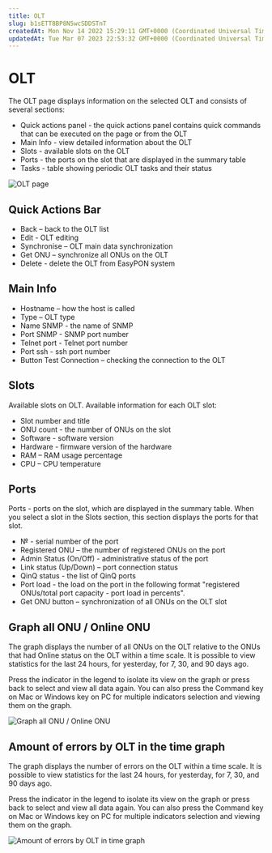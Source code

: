 ```yaml
---
title: OLT
slug: b1sETT8BP8N5wcSDDSTnT
createdAt: Mon Nov 14 2022 15:29:11 GMT+0000 (Coordinated Universal Time)
updatedAt: Tue Mar 07 2023 22:53:32 GMT+0000 (Coordinated Universal Time)
---
```


# OLT

The OLT page displays information on the selected OLT and consists of several sections:

* Quick actions panel - the quick actions panel contains quick commands that can be executed on the page or from the OLT
* Main Info - view detailed information about the OLT
* Slots - available slots on the OLT
* Ports - the ports on the slot that are displayed in the summary table
* Tasks - table showing periodic OLT tasks and their status

![OLT page](../.gitbook/assets/UVSiAKo32h60hogplfM0X\_image.png)

## Quick Actions Bar

* Back – back to the OLT list
* Edit - OLT editing
* Synchronise – OLT main data synchronization
* Get ONU – synchronize all ONUs on the OLT
* Delete - delete the OLT from EasyPON system

## Main Info

* Hostname – how the host is called
* Type – OLT type
* Name SNMP - the name of SNMP
* Port SNMP - SNMP port number
* Telnet port - Telnet port number
* Port ssh - ssh port number
* Button Test Connection – checking the connection to the OLT

## Slots

Available slots on OLT. Available information for each OLT slot:

* Slot number and title
* ONU count - the number of ONUs on the slot
* Software - software version
* Hardware - firmware version of the hardware
* RAM – RAM usage percentage
* CPU – CPU temperature

## Ports

Ports - ports on the slot, which are displayed in the summary table. When you select a slot in the Slots section, this section displays the ports for that slot.

* № - serial number of the port
* Registered ONU – the number of registered ONUs on the port
* Admin Status (On/Off) - administrative status of the port
* Link status (Up/Down) – port connection status
* QinQ status - the list of QinQ ports
* Port load - the load on the port in the following format "registered ONUs/total port capacity - port load in percents".
* Get ONU button – synchronization of all ONUs on the OLT slot

## Graph all ONU / Online ONU

The graph displays the number of all ONUs on the OLT relative to the ONUs that had Online status on the OLT within a time scale. It is possible to view statistics for the last 24 hours, for yesterday, for 7, 30, and 90 days ago.

Press the indicator in the legend to isolate its view on the graph or press back to select and view all data again. You can also press the Command key on Mac or Windows key on PC for multiple indicators selection and viewing them on the graph.

![Graph all ONU / Online ONU](../.gitbook/assets/JF2kp0HIq3RrcF0bmQKoI\_image.png)

## Amount of errors by OLT in the time graph

The graph displays the number of errors on the OLT within a time scale. It is possible to view statistics for the last 24 hours, for yesterday, for 7, 30, and 90 days ago.

Press the indicator in the legend to isolate its view on the graph or press back to select and view all data again. You can also press the Command key on Mac or Windows key on PC for multiple indicators selection and viewing them on the graph.

![Amount of errors by OLT in time graph](../.gitbook/assets/7oE5NXNEdAUS-J0VDtLmt\_image.png)
